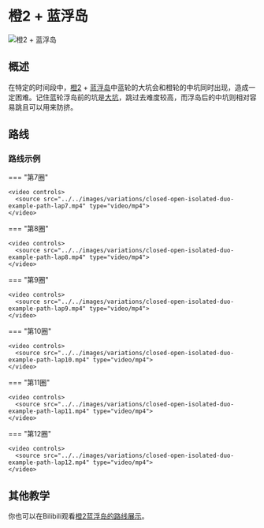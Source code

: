 # 橙2 + 蓝浮岛

![橙2 + 蓝浮岛](../images/variations/closed-open-isolated-duo.jpg)

## 概述

在特定的时间段中，[橙2](../rolls/closed-open-open-closed.zh.md#橙轮) + [蓝浮岛](../rolls/isolated-duo.zh.md#蓝轮)中蓝轮的大坑会和橙轮的中坑同时出现，造成一定困难。记住蓝轮浮岛前的坑是[大坑](../advanced/isolated-duo-god-jumps.zh.md)，跳过去难度较高，而浮岛后的中坑则相对容易跳且可以用来防挤。

## 路线

### 路线示例

=== "第7圈"

    <video controls>
      <source src="../../images/variations/closed-open-isolated-duo-example-path-lap7.mp4" type="video/mp4">
    </video>

=== "第8圈"

    <video controls>
      <source src="../../images/variations/closed-open-isolated-duo-example-path-lap8.mp4" type="video/mp4">
    </video>

=== "第9圈"

    <video controls>
      <source src="../../images/variations/closed-open-isolated-duo-example-path-lap9.mp4" type="video/mp4">
    </video>

=== "第10圈"

    <video controls>
      <source src="../../images/variations/closed-open-isolated-duo-example-path-lap10.mp4" type="video/mp4">
    </video>

=== "第11圈"

    <video controls>
      <source src="../../images/variations/closed-open-isolated-duo-example-path-lap11.mp4" type="video/mp4">
    </video>

=== "第12圈"

    <video controls>
      <source src="../../images/variations/closed-open-isolated-duo-example-path-lap12.mp4" type="video/mp4">
    </video>

## 其他教学

你也可以在Bilibili观看[橙2蓝浮岛的路线展示](https://www.bilibili.com/video/BV1PB4y1i7fh?p=3)。
